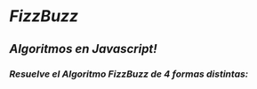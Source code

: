# **_FizzBuzz_**

## **_Algoritmos en Javascript!_**

### **_Resuelve el Algoritmo FizzBuzz de 4 formas distintas:_**
